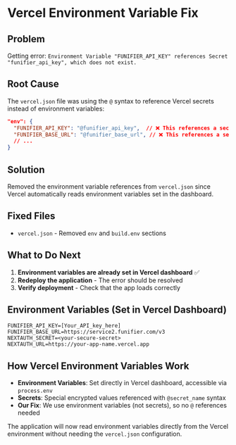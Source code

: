 # Vercel Environment Variable Fix

## Problem
Getting error: `Environment Variable "FUNIFIER_API_KEY" references Secret "funifier_api_key", which does not exist.`

## Root Cause
The `vercel.json` file was using the `@` syntax to reference Vercel secrets instead of environment variables:

```json
"env": {
  "FUNIFIER_API_KEY": "@funifier_api_key",  // ❌ This references a secret
  "FUNIFIER_BASE_URL": "@funifier_base_url", // ❌ This references a secret
  // ...
}
```

## Solution
Removed the environment variable references from `vercel.json` since Vercel automatically reads environment variables set in the dashboard.

## Fixed Files
- `vercel.json` - Removed `env` and `build.env` sections

## What to Do Next
1. **Environment variables are already set in Vercel dashboard** ✅
2. **Redeploy the application** - The error should be resolved
3. **Verify deployment** - Check that the app loads correctly

## Environment Variables (Set in Vercel Dashboard)
```
FUNIFIER_API_KEY=[Your_API_key_here]
FUNIFIER_BASE_URL=https://service2.funifier.com/v3
NEXTAUTH_SECRET=<your-secure-secret>
NEXTAUTH_URL=https://your-app-name.vercel.app
```

## How Vercel Environment Variables Work
- **Environment Variables**: Set directly in Vercel dashboard, accessible via `process.env`
- **Secrets**: Special encrypted values referenced with `@secret_name` syntax
- **Our Fix**: We use environment variables (not secrets), so no `@` references needed

The application will now read environment variables directly from the Vercel environment without needing the `vercel.json` configuration.